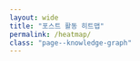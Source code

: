 ```yaml
---
layout: wide
title: "포스트 활동 히트맵"
permalink: /heatmap/
class: "page--knowledge-graph"
---
```


<style>
  .cal-heatmap-container { display: block; padding: 2em; }
  .ch-tooltip { background: #333; color: #fff; padding: 10px; border-radius: 4px; box-shadow: 0 0 10px rgba(0,0,0,0.5); }
</style>

<script src="https://d3js.org/d3.v7.min.js"></script>
<script type="text/javascript" src="https://cdn.jsdelivr.net/npm/cal-heatmap@4.2.2/dist/cal-heatmap.min.js"></script>
<script type="text/javascript" src="https://cdn.jsdelivr.net/npm/cal-heatmap@4.2.2/dist/plugins/Tooltip.min.js"></script>
<link rel="stylesheet" href="https://cdn.jsdelivr.net/npm/cal-heatmap@4.2.2/dist/cal-heatmap.css">

<div id="cal-heatmap" style="color: #eee;"></div>

<script>
document.addEventListener('DOMContentLoaded', function() {
  
  fetch('/heatmap-data.json')
    .then(response => {
      if (!response.ok) {
        throw new Error('heatmap-data.json 파일을 불러오는 데 실패했습니다.');
      }
      return response.json();
    })
    .then(posts => {

      const postsByDay = posts.reduce((acc, post) => {
        const date = post.date;
        acc[date] = (acc[date] || 0) + 1;
        return acc;
      }, {});

      const heatmapData = Object.keys(postsByDay).map(date => ({
        date: date,
        value: postsByDay[date]
      }));

      const cal = new CalHeatmap();

      cal.paint({
        data: {
          source: heatmapData,
          x: 'date',
          y: 'value'
        },
        date: {
          start: new Date(new Date().setFullYear(new Date().getFullYear() - 1)),
          locale: 'ko'
        },
        range: 12,
        scale: {
          color: {
            scheme: 'Greens', 
            type: 'threshold',
            domain: [1, 2, 3, 4]
          }
        },
        domain: {
          type: 'month',
          gutter: 4,
          label: { text: 'MMM', textAlign: 'start', position: 'top' }
        },
        subDomain: {
          type: 'day',
          radius: 2,
          width: 15,
          height: 15,
          gutter: 4
        }
      },
      [
        [
          CalHeatmap.Tooltip, // 이제 이 코드가 정상적으로 동작합니다.
          {
            text: function (date, value, dayjsDate) {
              return (value ? value : '게시물 없음') + (value ? '개' : '') + ' (' + dayjsDate.format('YYYY-MM-DD') + ')';
            }
          }
        ]
      ]
      );
    })
    .catch(error => {
      document.getElementById('cal-heatmap').innerHTML = '<h3 style="color:red;">오류 발생: ' + error.message + '</h3><p>개발자 도구(F12)의 Console 탭에서 더 자세한 정보를 확인하세요.</p>';
      console.error(error);
    });
});
</script>

